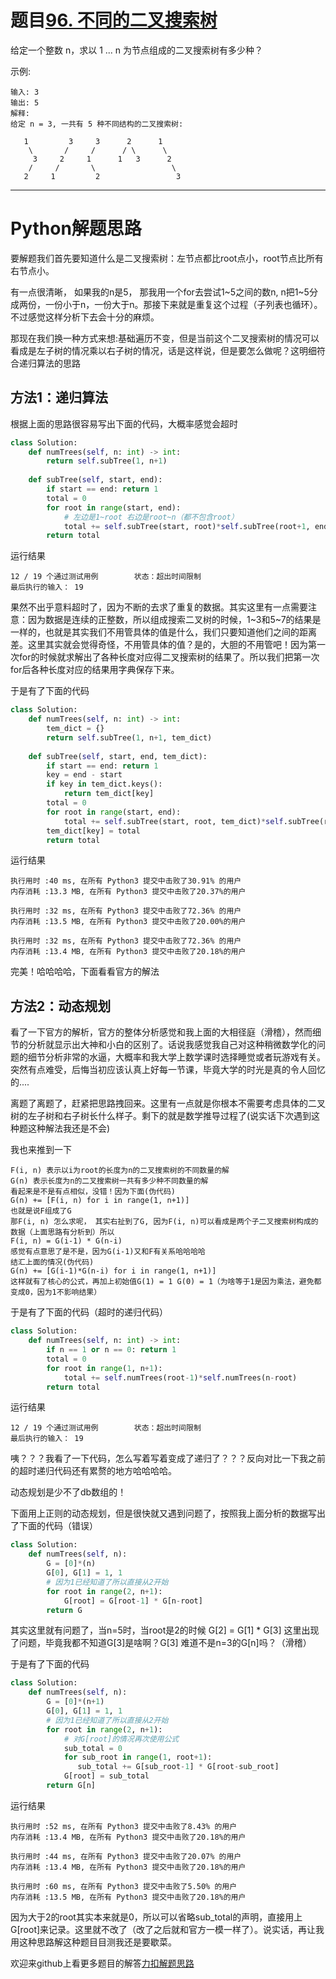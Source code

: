 # 题目[96. 不同的二叉搜索树](https://leetcode-cn.com/problems/unique-binary-search-trees/)

给定一个整数 n，求以 1 ... n 为节点组成的二叉搜索树有多少种？

示例:

```
输入: 3
输出: 5
解释:
给定 n = 3, 一共有 5 种不同结构的二叉搜索树:

   1         3     3      2      1
    \       /     /      / \      \
     3     2     1      1   3      2
    /     /       \                 \
   2     1         2                 3
```



*****

# Python解题思路

要解题我们首先要知道什么是二叉搜索树：左节点都比root点小，root节点比所有右节点小。

有一点很清晰， 如果我的n是5， 那我用一个for去尝试1~5之间的数n, n把1~5分成两份，一份小于n，一份大于n。那接下来就是重复这个过程（子列表也循环）。不过感觉这样分析下去会十分的麻烦。

那现在我们换一种方式来想:基础遍历不变，但是当前这个二叉搜索树的情况可以看成是左子树的情况乘以右子树的情况，话是这样说，但是要怎么做呢？这明细符合递归算法的思路

## 方法1：递归算法

根据上面的思路很容易写出下面的代码，大概率感觉会超时

```python
class Solution:
    def numTrees(self, n: int) -> int:
        return self.subTree(1, n+1)
            
    def subTree(self, start, end):
        if start == end: return 1
        total = 0
        for root in range(start, end):
            # 左边是1~root 右边是root~n（都不包含root）
            total += self.subTree(start, root)*self.subTree(root+1, end)
        return total
```

运行结果

```
12 / 19 个通过测试用例        状态：超出时间限制
最后执行的输入： 19 
```

果然不出乎意料超时了，因为不断的去求了重复的数据。其实这里有一点需要注意：因为数据是连续的正整数，所以组成搜索二叉树的时候，1~3和5~7的结果是一样的，也就是其实我们不用管具体的值是什么，我们只要知道他们之间的距离差。这里其实就会觉得奇怪，不用管具体的值？是的，大胆的不用管吧！因为第一次for的时候就求解出了各种长度对应得二叉搜索树的结果了。所以我们把第一次for后各种长度对应的结果用字典保存下来。

于是有了下面的代码

```python
class Solution:
    def numTrees(self, n: int) -> int:
        tem_dict = {}
        return self.subTree(1, n+1, tem_dict)
            
    def subTree(self, start, end, tem_dict):
        if start == end: return 1
        key = end - start
        if key in tem_dict.keys():
            return tem_dict[key]
        total = 0
        for root in range(start, end):
            total += self.subTree(start, root, tem_dict)*self.subTree(root+1, end, tem_dict)
        tem_dict[key] = total
        return total
```

运行结果

```
执行用时 :40 ms, 在所有 Python3 提交中击败了30.91% 的用户
内存消耗 :13.3 MB, 在所有 Python3 提交中击败了20.37%的用户

执行用时 :32 ms, 在所有 Python3 提交中击败了72.36% 的用户
内存消耗 :13.5 MB, 在所有 Python3 提交中击败了20.00%的用户

执行用时 :32 ms, 在所有 Python3 提交中击败了72.36% 的用户
内存消耗 :13.4 MB, 在所有 Python3 提交中击败了20.18%的用户
```

完美！哈哈哈哈，下面看看官方的解法

## 方法2：动态规划

看了一下官方的解析，官方的整体分析感觉和我上面的大相径庭（滑稽），然而细节的分析就显示出大神和小白的区别了。话说我感觉我自己对这种稍微数学化的问题的细节分析非常的水逼，大概率和我大学上数学课时选择睡觉或者玩游戏有关。突然有点难受，后悔当初应该认真上好每一节课，毕竟大学的时光是真的令人回忆的....

离题了离题了，赶紧把思路拽回来。这里有一点就是你根本不需要考虑具体的二叉树的左子树和右子树长什么样子。剩下的就是数学推导过程了(说实话下次遇到这种题这种解法我还是不会)

我也来推到一下

```
F(i, n) 表示以i为root的长度为n的二叉搜索树的不同数量的解
G(n) 表示长度为n的二叉搜索树一共有多少种不同数量的解
看起来是不是有点相似，没错！因为下面(伪代码)
G(n) += [F(i, n) for i in range(1, n+1)]
也就是说F组成了G
那F(i, n) 怎么求呢， 其实右扯到了G, 因为F(i, n)可以看成是两个子二叉搜索树构成的数据（上面思路有分析到）所以
F(i, n) = G(i-1) * G(n-i)
感觉有点意思了是不是，因为G(i-1)又和F有关系哈哈哈哈
结汇上面的情况(伪代码)
G(n) += [G(i-1)*G(n-i) for i in range(1, n+1)]
这样就有了核心的公式，再加上初始值G(1) = 1 G(0) = 1（为啥等于1是因为乘法，避免都变成0，因为1不影响结果）
```

于是有了下面的代码（超时的递归代码）

```python
class Solution:
    def numTrees(self, n: int) -> int:
        if n == 1 or n == 0: return 1
        total = 0
        for root in range(1, n+1):
            total += self.numTrees(root-1)*self.numTrees(n-root)
        return total
```

运行结果

```
12 / 19 个通过测试用例        状态：超出时间限制
最后执行的输入： 19 
```

咦？？？我看了一下代码，怎么写着写着变成了递归了？？？反向对比一下我之前的超时递归代码还有累赘的地方哈哈哈哈。

动态规划是少不了db数组的！

下面用上正则的动态规划，但是很快就又遇到问题了，按照我上面分析的数据写出了下面的代码（错误）

```python
class Solution:
    def numTrees(self, n):
        G = [0]*(n)
        G[0], G[1] = 1, 1
        # 因为1已经知道了所以直接从2开始
        for root in range(2, n+1):
            G[root] = G[root-1] * G[n-root]
        return G
```

其实这里就有问题了，当n=5时，当root是2的时候 G[2] = G[1] * G[3] 这里出现了问题，毕竟我都不知道G[3]是啥啊？G[3] 难道不是n=3的G[n]吗？（滑稽）

于是有了下面的代码

```python
class Solution:
    def numTrees(self, n):
        G = [0]*(n+1)
        G[0], G[1] = 1, 1
        # 因为1已经知道了所以直接从2开始
        for root in range(2, n+1):
            # 对G[root]的情况再次使用公式
            sub_total = 0
            for sub_root in range(1, root+1):
               sub_total += G[sub_root-1] * G[root-sub_root]
            G[root] = sub_total
        return G[n]
```

运行结果

```
执行用时 :52 ms, 在所有 Python3 提交中击败了8.43% 的用户
内存消耗 :13.4 MB, 在所有 Python3 提交中击败了20.18%的用户

执行用时 :44 ms, 在所有 Python3 提交中击败了20.07% 的用户
内存消耗 :13.4 MB, 在所有 Python3 提交中击败了20.18%的用户

执行用时 :60 ms, 在所有 Python3 提交中击败了5.50% 的用户
内存消耗 :13.5 MB, 在所有 Python3 提交中击败了20.18%的用户
```

因为大于2的root其实本来就是0，所以可以省略sub_total的声明，直接用上G[root]来记录。这里就不改了（改了之后就和官方一模一样了）。说实话，再让我用这种思路解这种题目目测我还是要歇菜。

欢迎来github上看更多题目的解答[力扣解题思路](https://github.com/WRAllen/LeetCode)

  